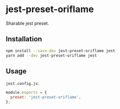 # jest-preset-oriflame

Sharable jest preset.

## Installation

```sh
npm install --save-dev jest-preset-oriflame jest
yarn add --dev jest-preset-oriflame jest
```

## Usage

`jest.config.js`:

```javascript
module.exports = {
  preset: 'jest-preset-oriflame',
};
```
